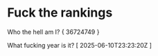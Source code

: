 # Fuck the rankings

Who the hell am I?
{ 36724749 }

What fucking year is it?
[ 2025-06-10T23:23:20Z ]
